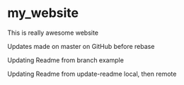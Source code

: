 # my_website

This is really awesome website

Updates made on master on GitHub before rebase

Updating Readme from branch example

Updating Readme from update-readme local, then remote
